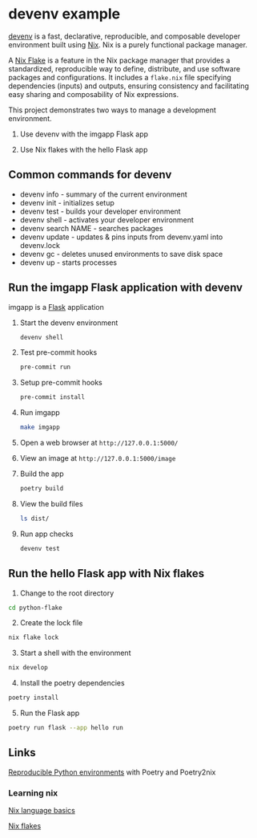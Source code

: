 # devenv example

[devenv][100] is a fast, declarative, reproducible, and composable developer
environment built using [Nix][110]. Nix is a purely functional package manager.

[100]: https://github.com/cachix/devenv

[110]: https://github.com/NixOS/nix

A [Nix Flake][120] is a feature in the Nix package manager that provides a
standardized, reproducible way to define, distribute, and use software packages
and configurations. It includes a `flake.nix` file specifying dependencies
(inputs) and outputs, ensuring consistency and facilitating easy sharing and
composability of Nix expressions.

[120]: https://nixos.wiki/wiki/Flakes

This project demonstrates two ways to manage a development environment.

1. Use devenv with the imgapp Flask app

2. Use Nix flakes with the hello Flask app

## Common commands for devenv

- devenv info - summary of the current environment
- devenv init - initializes setup
- devenv test - builds your developer environment
- devenv shell - activates your developer environment
- devenv search NAME - searches packages
- devenv update - updates & pins inputs from devenv.yaml into devenv.lock
- devenv gc - deletes unused environments to save disk space
- devenv up - starts processes

## Run the imgapp Flask application with devenv

imgapp is a [Flask][200] application

[200]: https://github.com/pallets/flask

1. Start the devenv environment

    ```sh
    devenv shell
    ```

2. Test pre-commit hooks

    ```sh
    pre-commit run
    ```

3. Setup pre-commit hooks

    ```sh
    pre-commit install
    ```

4. Run imgapp

    ```sh
    make imgapp
    ```

5. Open a web browser at `http://127.0.0.1:5000/`

6. View an image at `http://127.0.0.1:5000/image`

7. Build the app

    ```sh
    poetry build
    ```

8. View the build files

    ```sh
    ls dist/
    ```

9. Run app checks

    ```sh
    devenv test
    ```

## Run the hello Flask app with Nix flakes

1. Change to the root directory

```sh
cd python-flake
```

2. Create the lock file

```sh
nix flake lock
```

3. Start a shell with the environment

```sh
nix develop
```

4. Install the poetry dependencies

```sh
poetry install
```

5. Run the Flask app

```sh
poetry run flask --app hello run
```

## Links

[Reproducible Python environments][1000] with Poetry and Poetry2nix

[1000]: https://www.tweag.io/blog/2020-08-12-poetry2nix/

### Learning nix

[Nix language basics](https://nix.dev/tutorials/nix-language)

[Nix flakes](https://nixos.wiki/wiki/Flakes)

